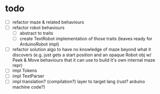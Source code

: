 # todo

- [ ] refactor maze & related behaviours
- [ ] refactor robot behaviours
  - [ ] abstract to traits
  - [ ] create TextRobot implementation of those traits (leaves ready for
        ArduinoRobot impl)
- [ ] refactor solution algo to have no knowledge of maze beyond what it
      discovers (e.g. just gets a start position and an opaque Robot obj w/ Peek &
      Move behaviours that it can use to build it's own internal maze repr)
- [ ] impl Tokens
- [ ] impl TextParser
- [ ] impl translation? (compilation?) layer to target lang (rust? arduino
      machine code?)
